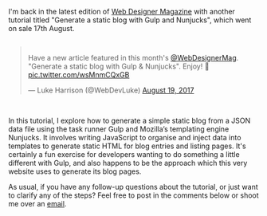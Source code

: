 <!--
Generate a static blog with Gulp and Nunjucks
Posted on 04th September 2017
-->

I'm back in the latest edition of [Web Designer Magazine](https://www.myfavouritemagazines.co.uk/web-designer-print-back-issues/web-designer-issue-265/) with another tutorial titled "Generate a static blog with Gulp and Nunjucks", which went on sale 17th August.

<div style="display:flex;justify-content:center;margin-bottom:30px;">
<blockquote class="twitter-tweet" data-lang="en"><p lang="en" dir="ltr">Have a new article featured in this month&#39;s <a href="https://twitter.com/WebDesignerMag">@WebDesignerMag</a>. &quot;Generate a static blog with Gulp &amp; Nunjucks&quot;. Enjoy! 🧐 <a href="https://t.co/wsMnmCQxGB">pic.twitter.com/wsMnmCQxGB</a></p>&mdash; Luke Harrison (@WebDevLuke) <a href="https://twitter.com/WebDevLuke/status/898933132749090816">August 19, 2017</a></blockquote>
<script async src="//platform.twitter.com/widgets.js" charset="utf-8"></script>
</div>

In this tutorial, I explore how to generate a simple static blog from a JSON data file using the task runner Gulp and Mozilla’s templating engine Nunjucks. It involves writing JavaScript to organise and inject data into templates to generate static HTML for blog entries and listing pages. It's certainly a fun exercise for developers wanting to do something a little different with Gulp, and also happens to be the approach which this very website uses to generate its blog pages.

As usual, if you have any follow-up questions about the tutorial, or just want to clarify any of the steps? Feel free to post in the comments below or shoot me over an [email](https://www.lukeharrison.net/contact).
